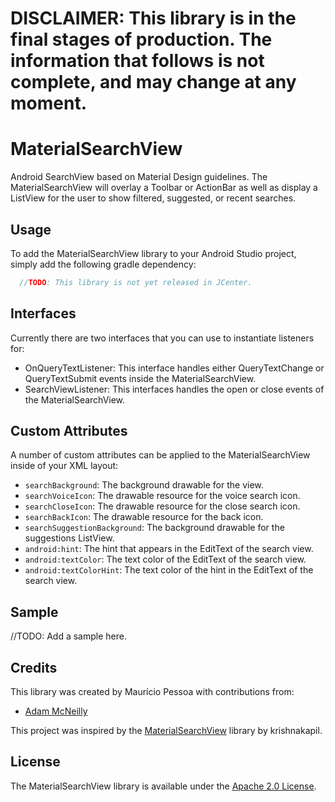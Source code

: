 # DISCLAIMER: This library is in the final stages of production. The information that follows is not complete, and may change at any moment.

# MaterialSearchView
Android SearchView based on Material Design guidelines. The MaterialSearchView will overlay a Toolbar or ActionBar as well as display a ListView for the user to show filtered, suggested, or recent searches.

## Usage
To add the MaterialSearchView library to your Android Studio project, simply add the following gradle dependency:
```java
  //TODO: This library is not yet released in JCenter.
```

## Interfaces
Currently there are two interfaces that you can use to instantiate listeners for:

- OnQueryTextListener: This interface handles either QueryTextChange or QueryTextSubmit events inside the MaterialSearchView.
- SearchViewListener: This interfaces handles the open or close events of the MaterialSearchView.

## Custom Attributes
A number of custom attributes can be applied to the MaterialSearchView inside of your XML layout:
- `searchBackground`: The background drawable for the view.
- `searchVoiceIcon`: The drawable resource for the voice search icon.
- `searchCloseIcon`: The drawable resource for the close search icon.
- `searchBackIcon`: The drawable resource for the back icon.
- `searchSuggestionBackground`: The background drawable for the suggestions ListView.
- `android:hint`: The hint that appears in the EditText of the search view.
- `android:textColor`: The text color of the EditText of the search view.
- `android:textColorHint`: The text color of the hint in the EditText of the search view.

## Sample
//TODO: Add a sample here.

## Credits
This library was created by Maurício Pessoa with contributions from:
- [Adam McNeilly](http://adammcneilly.com)

This project was inspired by the [MaterialSearchView](https://github.com/krishnakapil/MaterialSeachView) library by krishnakapil.

## License
The MaterialSearchView library is available under the [Apache 2.0 License](http://www.apache.org/licenses/LICENSE-2.0).
